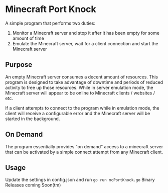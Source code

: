 # Minecraft Port Knock

A simple program that performs two duties:
1. Monitor a Minecraft server and stop it after it has been empty for some amount of time
2. Emulate the Minecraft server, wait for a client connection and start the Minecraft server

## Purpose
An empty Minecraft server consumes a decent amount of resources. This program is designed to take advantage of downtime and periods of reduced activity to free up those resources. While in server emulation mode, the Minecraft server will appear to be online to Minecraft clients / websites / etc. 

If a client attempts to connect to the program while in emulation mode, the client will receive a configurable error and the Minecraft server will be started in the background.

## On Demand
The program essentially provides "on demand" access to a minecraft server that can be activated by a simple connect attempt from any Minecraft client.

## Usage
Update the settings in config.json and run `go run mcPortKnock.go`
Binary Releases coming Soon(tm)